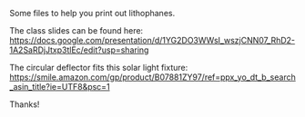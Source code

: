 Some files to help you print out lithophanes.

The class slides can be found here:
https://docs.google.com/presentation/d/1YG2DO3WWsI_wszjCNN07_RhD2-1A2SaRDjJtxp3tlEc/edit?usp=sharing


The circular deflector fits this solar light fixture:
https://smile.amazon.com/gp/product/B07881ZY97/ref=ppx_yo_dt_b_search_asin_title?ie=UTF8&psc=1

Thanks!

